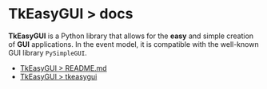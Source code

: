 # TkEasyGUI > docs

**TkEasyGUI** is a Python library that allows for the **easy** and simple creation of **GUI** applications.
In the event model, it is compatible with the well-known GUI library `PySimpleGUI`.

- [TkEasyGUI > README.md](https://github.com/kujirahand/tkeasygui-python/blob/main/README.md)
- [TkEasyGUI > tkeasygui]([./tkeasygui/index.md](https://github.com/kujirahand/tkeasygui-python/blob/main/docs/tkeasygui/index.md))


